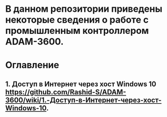 # В данном репозитории приведены некоторые сведения о работе с промышленным контроллером ADAM-3600.

# Оглавление
## 1. Доступ в Интернет через хост Windows 10 https://github.com/Rashid-S/ADAM-3600/wiki/1.-Доступ-в-Интернет-через-хост-Windows-10.
